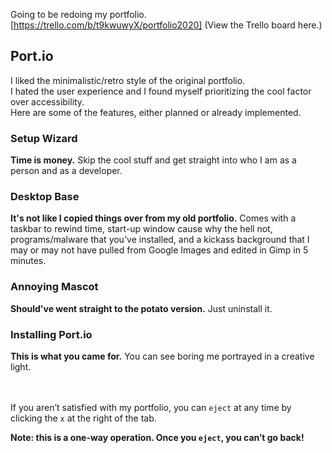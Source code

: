 Going to be redoing my portfolio.
[https://trello.com/b/t9kwuwyX/portfolio2020] (View the Trello board here.)

## Port.io

I liked the minimalistic/retro style of the original portfolio.<br />
I hated the user experience and I found myself prioritizing the cool factor over accessibility.<br />
Here are some of the features, either planned or already implemented.

### Setup Wizard

**Time is money.** Skip the cool stuff and get straight into who I am as a person and as a developer.<br />

### Desktop Base

**It's not like I copied things over from my old portfolio.** Comes with a taskbar to rewind time, start-up window cause why the hell not, programs/malware that you've installed, and a kickass background that I may or may not have pulled from Google Images and edited in Gimp in 5 minutes.

### Annoying Mascot

**Should've went straight to the potato version.** Just uninstall it.

### Installing Port.io

**This is what you came for.** You can see boring me portrayed in a creative light.
<br /><br /><br />

If you aren’t satisfied with my portfolio, you can `eject` at any time by clicking the `x` at the right of the tab. 

**Note: this is a one-way operation. Once you `eject`, you can’t go back!**
